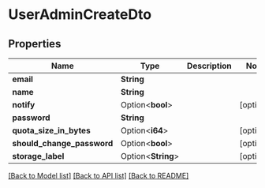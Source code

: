 # UserAdminCreateDto

## Properties

Name | Type | Description | Notes
------------ | ------------- | ------------- | -------------
**email** | **String** |  | 
**name** | **String** |  | 
**notify** | Option<**bool**> |  | [optional]
**password** | **String** |  | 
**quota_size_in_bytes** | Option<**i64**> |  | [optional]
**should_change_password** | Option<**bool**> |  | [optional]
**storage_label** | Option<**String**> |  | [optional]

[[Back to Model list]](../README.md#documentation-for-models) [[Back to API list]](../README.md#documentation-for-api-endpoints) [[Back to README]](../README.md)


